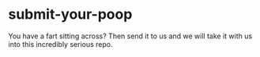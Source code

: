 # submit-your-poop
You have a fart sitting across? Then send it to us and we will take it with us into this incredibly serious repo.
